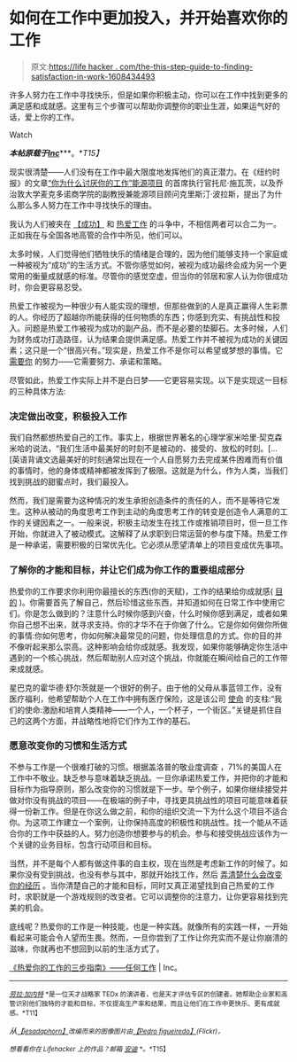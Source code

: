 # 如何在工作中更加投入，并开始喜欢你的工作

> 原文:[https://life hacker . com/the-this-step-guide-to-finding-satisfaction-in-work-1608434493](https://lifehacker.com/the-three-step-guide-to-finding-satisfaction-at-work-1608434493)

许多人努力在工作中寻找快乐，但是如果你积极主动，你可以在工作中找到更多的满足感和成就感。这里有三个步骤可以帮助你调整你的职业生涯，如果运气好的话，爱上你的工作。

Watch

***本帖原载于***[***Inc***](http://www.inc.com/laura-garnett/the-3-step-guide-to-loving-your-job-any-job.html)***。**T15】*

现实很清楚——人们没有在工作中最大限度地发挥他们的真正潜力。在《纽约时报》的文章[“你为什么讨厌你的工作”](http://www.nytimes.com/2014/06/01/opinion/sunday/why-you-hate-work.html?_r=2)[能源项目](http://theenergyproject.com/?gclid=CPnjjubX0b4CFetlOgode3sAng) 的首席执行官托尼·施瓦茨，以及乔治敦大学麦克多诺商学院的副教授兼能源项目顾问克里斯汀·波拉斯，提出了为什么那么多人努力在工作中寻找快乐的理由。

我认为人们被夹在 [【成功】](http://www.inc.com/geoffrey-james/4-hidden-barriers-to-success-and-how-to-leap-over-them.html) 和 [热爱工作](http://www.inc.com/jeff-haden/15-revealing-signs-you-genuinely-love-what-you-do.html) 的斗争中，不相信两者可以合二为一。正如我在与全国各地高管的合作中所见，他们可以。

太多时候，人们觉得他们牺牲快乐的情绪是合理的，因为他们能够支持一个家庭或一种被视为“成功”的生活方式。不管你感觉如何，被视为成功最终会成为另一个更常用的衡量成就感的标准。尽管你的感觉空虚，但当你的邻居和家人认为你很成功时，你会更容易忍受。

热爱工作被视为一种很少有人能实现的理想，但那些做到的人是真正赢得人生彩票的人。你经历了超越你所能获得的任何物质的东西；你感到充实、有挑战性和投入。问题是热爱工作被视为成功的副产品，而不是必要的垫脚石。太多时候，人们为财务成功打造路径，认为结果会提供满足感。热爱工作并不被视为成功的关键因素；这只是一个“很高兴有。”现实是，热爱工作不是你可以希望或梦想的事情。它 [需要你](https://lifehacker.com/if-your-job-sucks-it-might-be-your-fault-let-s-fix-th-5936851) 的努力——它需要努力、承诺和策略。

尽管如此，热爱工作实际上并不是白日梦——它更容易实现。以下是实现这一目标的三种具体方法:

### 决定做出改变，积极投入工作

我们自然都想热爱自己的工作。事实上，根据世界著名的心理学家米哈里·契克森米哈的说法，“我们生活中最美好的时刻不是被动的、接受的、放松的时刻。[...[英语背诵文选最美好的时刻通常出现在一个人自愿努力去完成某件困难而有价值的事情时，他的身体或精神都被发挥到了极限。这就是为什么，作为人类，当我们找到挑战的甜蜜点时，我们最投入。

然而，我们是需要为这种情况的发生承担创造条件的责任的人，而不是等待它发生。这种从被动的角度思考工作到主动的角度思考工作的转变是创造令人满意的工作的关键因素之一。一般来说，积极主动发生在找工作或推销项目时，但一旦工作开始，你就进入了被动模式。这解释了从求职到日常运营的参与度下降。热爱工作是一种承诺，需要积极的日常优先化。它必须从愿望清单上的项目变成优先事项。

### 了解你的才能和目标，并让它们成为你工作的重要组成部分

热爱你的工作要求你利用你最擅长的东西(你的天赋)，工作的结果给你成就感( [目的](http://lifehacker.com/why-having-purpose-is-the-secret-to-a-longer-healthier-1056314530) )。你需要首先了解自己，然后珍惜这些东西，并知道如何在日常工作中使用它们。你是怎么做到的？注意什么时候你感到兴奋，什么时候你感到满足，或者如果你自己想不出来，就寻求支持。你的才华不在于你做了什么。它是你如何做你所做的事情:你如何思考，你如何解决最常见的问题，你处理信息的方式。你的目的并不像听起来那么崇高。这种影响会给你成就感。我发现，如果你能够确定你生活中遇到的一个核心挑战，然后帮助别人应对这个挑战，你就能在瞬间给自己的工作带来成就感。

星巴克的霍华德·舒尔茨就是一个很好的例子。由于他的父母从事蓝领工作，没有医疗福利，他希望帮助个人在工作中拥有医疗保险，这是该公司 [使命](http://www.starbucks.com/about-us/company-information/mission-statement) 的支柱:“我们的使命:激励和培育人类精神——一个人，一个杯子，一个街区。”关键是抓住自己的这两个方面，并战略性地将它们作为工作的基石。

### 愿意改变你的习惯和生活方式

不参与工作是一个很难打破的习惯。根据盖洛普的敬业度调查 ，71%的美国人在工作中不敬业。缺乏参与意味着缺乏挑战。一旦你承诺热爱工作，并把你的才能和目标作为指导原则，那么改变你的习惯就是下一步。举个例子，如果你继续接受并做对你没有挑战的项目——在极端的例子中，寻找更具挑战性的项目可能意味着获得一份新工作。但是在你这么做之前，和你的组织交流一下为什么这个项目不适合你。为这项工作建立一个案例，让你保持高度的积极性和挑战性。找一个能从不适合你的工作中获益的人。努力创造你想要参与的机会。参与和接受挑战应该作为一个关键的业务目标，包含行动项目和目标。

当然，并不是每个人都有做这件事的自主权，现在当然是考虑新工作的时候了。如果你没有受到挑战，也没有参与其中，那就开始找工作，然后 [弄清楚什么会改变你的经历](https://lifehacker.com/four-ways-to-figure-out-what-you-really-want-to-do-with-513095544) 。当你清楚自己的才能和目标，同时又真正渴望找到自己热爱的工作时，求职就是一个游戏规则的改变者。它可以调整你的注意力，让你更容易找到完美的机会。

底线呢？热爱你的工作是一种技能，也是一种实践。就像所有的实践一样，一开始看起来可能会令人望而生畏。然而，一旦你尝到了工作让你充实而不是让你崩溃的滋味，你就再也不想回到以前的生活方式了。

[《热爱你的工作的三步指南》——任何工作](http://www.inc.com/laura-garnett/the-3-step-guide-to-loving-your-job-any-job.html) | Inc。

* * *

[<small>*劳拉·加内特*</small>](http://www.lauragarnett.com/) <small>*是一位天才战略家 TEDx 的演讲者，也是天才评估专区的创建者。她帮助企业家和高管识别他们独特的才能和目标，不仅提高生产率和结果，而且让他们在工作中更快乐、更有成就感。*T11】</small>

*从*[<small>*【jesadaphorn】*</small>](http://www.shutterstock.com/pic.mhtml?id=171548591&src=id)<small>*改编而来的图像图片由*</small>[<small>*【Pedro figueiredo】*</small>](https://www.flickr.com/photos/pfig/42761008)<small>*(Flickr)，*</small>

<small>*想看看你在 Lifehacker 上的作品？邮箱*</small> [<small>*安迪*</small>](mailto:andy@lifehacker.com) <small>*。*T15】</small>